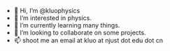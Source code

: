 - 👋 Hi, I’m @kluophysics
- 👀 I’m interested in physics.
- 🌱 I’m currently learning many things.
- 💞️ I’m looking to collaborate on some projects.
- 📫 shoot me an email at kluo at njust dot edu dot cn

<!---
kluophysics/kluophysics is a ✨ special ✨ repository because its `README.md` (this file) appears on your GitHub profile.
You can click the Preview link to take a look at your changes.
--->
